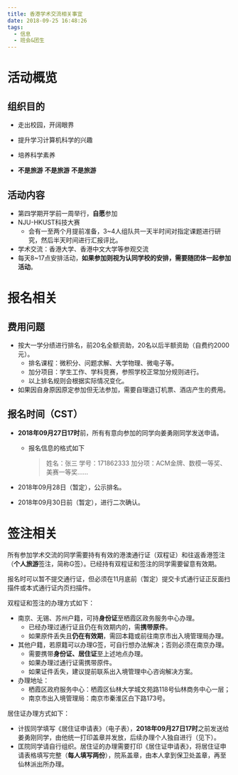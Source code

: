 ```yaml
---
title: 香港学术交流相关事宜
date: 2018-09-25 16:48:26
tags:
  - 信息
  - 班会&团生
---
```


# 活动概览

## 组织目的

- 走出校园，开阔眼界

- 提升学习计算机科学的兴趣
- 培养科学素养

- **不是旅游** **不是旅游** **不是旅游** 

## 活动内容

- 第四学期开学前一周举行，**自愿**参加
- NJU-HKUST科技大赛
  - 会有一至两个月提前准备，3~4人组队共一天半时间对指定课题进行研究，然后半天时间进行汇报评比。
- 学术交流：香港大学、香港中文大学等参观交流
- 每天8~17点安排活动，**如果参加则视为认同学校的安排，需要随团体一起参加活动**。

# 报名相关

## 费用问题

- 按大一学分绩进行排名，前20名全额资助，20名以后半额资助（自费约2000元）。
  - 排名课程：微积分、问题求解、大学物理、微电子等。
  - 加分项目：学生工作、学科竞赛，参照学校正常加分规则进行。
  - 以上排名规则会根据实际情况变化。
- 如果因自身原因原定参加但无法参加，需要自理退订机票、酒店产生的费用。

## 报名时间（CST）

- **2018年09月27日17时**前，所有有意向参加的同学向姜勇刚同学发送申请。

  - 报名信息的格式如下

    > 姓名：张三
    > 学号：171862333
    > 加分项：ACM金牌、数模一等奖、美赛一等奖……

- 2018年09月28日（暂定），公示排名。

- 2018年09月30日前（暂定），进行二次确认。

# 签注相关

所有参加学术交流的同学需要持有有效的港澳通行证（双程证）和往返香港签注（**个人旅游**签注，简称G签）。已经持有双程证和签注的同学需要留意有效期。

报名时可以暂不提交通行证，但必须在11月底前（暂定）提交卡式通行证正反面扫描件或本式通行证内页扫描件。

双程证和签注的办理方式如下：

- 南京、无锡、苏州户籍，可持**身份证**至栖霞区政务服务中心办理。
  - 已经办理过通行证且仍在有效期内的，需**携带原件**。
  - 如果原件丢失且**仍在有效期**，需回本籍或前往南京市出入境管理局办理。
- 其他户籍，若原籍可以办理G签，可自行想办法解决；否则必须在南京办理。
  - 需要携带**身份证、居住证**至上述地点办理。
  - 如果办理过通行证需携带原件。
  - 如果证件丢失，建议提前联系出入境管理中心咨询解决方案。
- 办理地址：
  - 栖霞区政府服务中心：栖霞区仙林大学城文苑路118号仙林商务中心一层；
  - 南京市出入境管理局：南京市秦淮区白下路173号。

居住证办理方式如下：

- 计拔同学填写《居住证申请表》（电子表），**2018年09月27日17时**之前发送给姜勇刚同学，由他统一打印盖章并发放，后续办理个人独自进行（见下）。
- 匡院同学请自行组织。居住证的办理需要打印《居住证申请表》，将居住证申请表格填写完整（**每人填写两份**），院系盖章，由本人拿到保卫处盖章，再至仙林派出所办理。